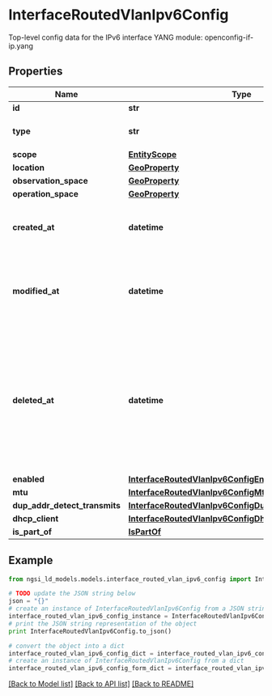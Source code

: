 # InterfaceRoutedVlanIpv6Config

Top-level config data for the IPv6 interface  YANG module: openconfig-if-ip.yang 

## Properties

Name | Type | Description | Notes
------------ | ------------- | ------------- | -------------
**id** | **str** | Entity id.  | [optional] 
**type** | **str** | NGSI-LD Entity identifier. It has to be InterfaceRoutedVlanIpv6Config. | [default to 'InterfaceRoutedVlanIpv6Config']
**scope** | [**EntityScope**](EntityScope.md) |  | [optional] 
**location** | [**GeoProperty**](GeoProperty.md) |  | [optional] 
**observation_space** | [**GeoProperty**](GeoProperty.md) |  | [optional] 
**operation_space** | [**GeoProperty**](GeoProperty.md) |  | [optional] 
**created_at** | **datetime** | Is defined as the temporal Property at which the Entity, Property or Relationship was entered into an NGSI-LD system.  | [optional] [readonly] 
**modified_at** | **datetime** | Is defined as the temporal Property at which the Entity, Property or Relationship was last modified in an NGSI-LD system, e.g. in order to correct a previously entered incorrect value.  | [optional] [readonly] 
**deleted_at** | **datetime** | Is defined as the temporal Property at which the Entity, Property or Relationship was deleted from an NGSI-LD system.  Entity deletion timestamp. See clause 4.8 It is only used in notifications reporting deletions and in the Temporal Representation of Entities (clause 4.5.6), Properties (clause 4.5.7), Relationships (clause 4.5.8) and LanguageProperties (clause 5.2.32).  | [optional] [readonly] 
**enabled** | [**InterfaceRoutedVlanIpv6ConfigEnabled**](InterfaceRoutedVlanIpv6ConfigEnabled.md) |  | [optional] 
**mtu** | [**InterfaceRoutedVlanIpv6ConfigMtu**](InterfaceRoutedVlanIpv6ConfigMtu.md) |  | [optional] 
**dup_addr_detect_transmits** | [**InterfaceRoutedVlanIpv6ConfigDupAddrDetectTransmits**](InterfaceRoutedVlanIpv6ConfigDupAddrDetectTransmits.md) |  | [optional] 
**dhcp_client** | [**InterfaceRoutedVlanIpv6ConfigDhcpClient**](InterfaceRoutedVlanIpv6ConfigDhcpClient.md) |  | [optional] 
**is_part_of** | [**IsPartOf**](IsPartOf.md) |  | 

## Example

```python
from ngsi_ld_models.models.interface_routed_vlan_ipv6_config import InterfaceRoutedVlanIpv6Config

# TODO update the JSON string below
json = "{}"
# create an instance of InterfaceRoutedVlanIpv6Config from a JSON string
interface_routed_vlan_ipv6_config_instance = InterfaceRoutedVlanIpv6Config.from_json(json)
# print the JSON string representation of the object
print InterfaceRoutedVlanIpv6Config.to_json()

# convert the object into a dict
interface_routed_vlan_ipv6_config_dict = interface_routed_vlan_ipv6_config_instance.to_dict()
# create an instance of InterfaceRoutedVlanIpv6Config from a dict
interface_routed_vlan_ipv6_config_form_dict = interface_routed_vlan_ipv6_config.from_dict(interface_routed_vlan_ipv6_config_dict)
```
[[Back to Model list]](../README.md#documentation-for-models) [[Back to API list]](../README.md#documentation-for-api-endpoints) [[Back to README]](../README.md)


